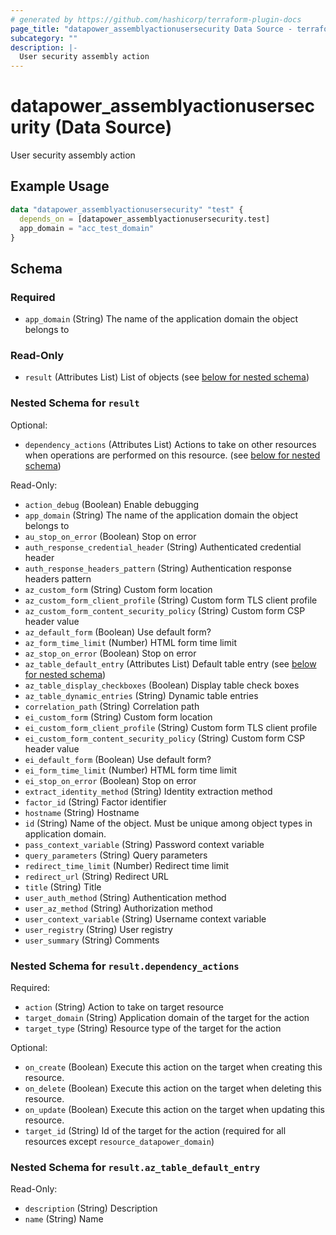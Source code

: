 ```yaml
---
# generated by https://github.com/hashicorp/terraform-plugin-docs
page_title: "datapower_assemblyactionusersecurity Data Source - terraform-provider-datapower"
subcategory: ""
description: |-
  User security assembly action
---
```


# datapower_assemblyactionusersecurity (Data Source)

User security assembly action

## Example Usage

```terraform
data "datapower_assemblyactionusersecurity" "test" {
  depends_on = [datapower_assemblyactionusersecurity.test]
  app_domain = "acc_test_domain"
}
```

<!-- schema generated by tfplugindocs -->
## Schema

### Required

- `app_domain` (String) The name of the application domain the object belongs to

### Read-Only

- `result` (Attributes List) List of objects (see [below for nested schema](#nestedatt--result))

<a id="nestedatt--result"></a>
### Nested Schema for `result`

Optional:

- `dependency_actions` (Attributes List) Actions to take on other resources when operations are performed on this resource. (see [below for nested schema](#nestedatt--result--dependency_actions))

Read-Only:

- `action_debug` (Boolean) Enable debugging
- `app_domain` (String) The name of the application domain the object belongs to
- `au_stop_on_error` (Boolean) Stop on error
- `auth_response_credential_header` (String) Authenticated credential header
- `auth_response_headers_pattern` (String) Authentication response headers pattern
- `az_custom_form` (String) Custom form location
- `az_custom_form_client_profile` (String) Custom form TLS client profile
- `az_custom_form_content_security_policy` (String) Custom form CSP header value
- `az_default_form` (Boolean) Use default form?
- `az_form_time_limit` (Number) HTML form time limit
- `az_stop_on_error` (Boolean) Stop on error
- `az_table_default_entry` (Attributes List) Default table entry (see [below for nested schema](#nestedatt--result--az_table_default_entry))
- `az_table_display_checkboxes` (Boolean) Display table check boxes
- `az_table_dynamic_entries` (String) Dynamic table entries
- `correlation_path` (String) Correlation path
- `ei_custom_form` (String) Custom form location
- `ei_custom_form_client_profile` (String) Custom form TLS client profile
- `ei_custom_form_content_security_policy` (String) Custom form CSP header value
- `ei_default_form` (Boolean) Use default form?
- `ei_form_time_limit` (Number) HTML form time limit
- `ei_stop_on_error` (Boolean) Stop on error
- `extract_identity_method` (String) Identity extraction method
- `factor_id` (String) Factor identifier
- `hostname` (String) Hostname
- `id` (String) Name of the object. Must be unique among object types in application domain.
- `pass_context_variable` (String) Password context variable
- `query_parameters` (String) Query parameters
- `redirect_time_limit` (Number) Redirect time limit
- `redirect_url` (String) Redirect URL
- `title` (String) Title
- `user_auth_method` (String) Authentication method
- `user_az_method` (String) Authorization method
- `user_context_variable` (String) Username context variable
- `user_registry` (String) User registry
- `user_summary` (String) Comments

<a id="nestedatt--result--dependency_actions"></a>
### Nested Schema for `result.dependency_actions`

Required:

- `action` (String) Action to take on target resource
- `target_domain` (String) Application domain of the target for the action
- `target_type` (String) Resource type of the target for the action

Optional:

- `on_create` (Boolean) Execute this action on the target when creating this resource.
- `on_delete` (Boolean) Execute this action on the target when deleting this resource.
- `on_update` (Boolean) Execute this action on the target when updating this resource.
- `target_id` (String) Id of the target for the action (required for all resources except `resource_datapower_domain`)


<a id="nestedatt--result--az_table_default_entry"></a>
### Nested Schema for `result.az_table_default_entry`

Read-Only:

- `description` (String) Description
- `name` (String) Name
